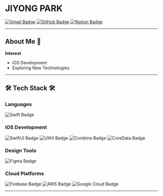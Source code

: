 # JIYONG PARK

[![Gmail Badge](https://img.shields.io/badge/-wlqkr1010@gmail.com-D14836?style=flat&logo=Gmail&logoColor=white)](mailto:wlqkr1010@gmail.com)
[![GitHub Badge](https://img.shields.io/badge/-GitHub-181717?style=flat&logo=GitHub&logoColor=white)](https://github.com/wldydQkr)
[![Notion Badge](https://img.shields.io/badge/-Notion-000000?style=flat&logo=Notion&logoColor=white)](https://ancient-barge-833.notion.site/15f43f75856c807eae2ccc62968308ea?pvs=4)

---

## About Me 🚀

**Interest**
- iOS Development
- Exploring New Technologies

---

## 🛠 Tech Stack 🛠

### **Languages**
![Swift Badge](https://img.shields.io/badge/Swift-FA7343?style=flat-square&logo=swift&logoColor=white)
<!--
![Java Badge](https://img.shields.io/badge/Java-007396?style=flat-square&logo=java&logoColor=white)
![Python Badge](https://img.shields.io/badge/Python-3776AB?style=flat-square&logo=python&logoColor=white) 
-->

### **iOS Development**
![SwiftUI Badge](https://img.shields.io/badge/SwiftUI-000000?style=flat-square&logo=swift&logoColor=white)
![UIKit Badge](https://img.shields.io/badge/UIKit-00599C?style=flat-square&logo=uikit&logoColor=white)
![Combine Badge](https://img.shields.io/badge/Combine-FF6F00?style=flat-square&logo=apple&logoColor=white)
![CoreData Badge](https://img.shields.io/badge/CoreData-2D3748?style=flat-square&logo=apple&logoColor=white)

### **Design Tools**
![Figma Badge](https://img.shields.io/badge/Figma-F24E1E?style=flat-square&logo=figma&logoColor=white)

### **Cloud Platforms**
![Firebase Badge](https://img.shields.io/badge/Firebase-FFCA28?style=flat-square&logo=firebase&logoColor=white)
![AWS Badge](https://img.shields.io/badge/AWS-232F3E?style=flat-square&logo=amazon-aws&logoColor=white)
![Google Cloud Badge](https://img.shields.io/badge/Google%20Cloud-4285F4?style=flat-square&logo=google-cloud&logoColor=white)

---

